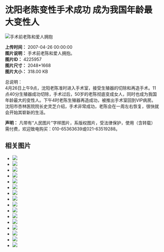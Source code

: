 # 沈阳老陈变性手术成功 成为我国年龄最大变性人

![手术前老陈和爱人拥抱](http://vip-public.people.com.cn/old/2007/0426/C235225/P1126011_m.jpg)

**上传时间：** 2007-04-26 00:00:00  
**图片说明：** 手术前老陈和爱人拥抱。  
**图片ID：** 4225957  
**图片尺寸：** 2048*1668  
**图片大小：** 318.00 KB  

总说明：  
4月26日上午9点，沈阳老陈准时进入手术室，接受生殖器的切除和再造手术。11点40分生殖器成功切除，手术过后，50岁的老陈彻底变成女人，同时也成为我国年龄最大的变性人。下午4时老陈生殖器再造成功，被推出手术室回到VIP病房。沈阳市杏林医院院长史灵芝介绍，手术非常成功，老陈会在一周左右恢复，很快就会开始其崭新的生活。

**声明：** 凡带有“人民图片”字样图片，系版权图片，受法律保护，使用（含转载）需付费，欢迎致电购买：010-65363639或021-63519288。

## 相关图片

- ![](http://vip-public.people.com.cn/old/2007/0426/C235225/P1126005_s.jpg)
- ![](http://vip-public.people.com.cn/old/2007/0426/C235225/P1126006_s.jpg)
- ![](http://vip-public.people.com.cn/old/2007/0426/C235225/P1126007_s.jpg)
- ![](http://vip-public.people.com.cn/old/2007/0426/C235225/P1126008_s.jpg)
- ![](http://vip-public.people.com.cn/old/2007/0426/C235225/P1126009_s.jpg)
- ![](http://vip-public.people.com.cn/old/2007/0426/C235225/P1126010_s.jpg)
- ![](http://vip-public.people.com.cn/old/2007/0426/C235225/P1126011_s.jpg)
- ![](http://vip-public.people.com.cn/old/2007/0426/C235225/P1126015_s.jpg)
- ![](http://vip-public.people.com.cn/old/2007/0426/C235225/P1126016_s.jpg)
- ![](http://vip-public.people.com.cn/old/2007/0426/C235225/P1126017_s.jpg)
- ![](http://vip-public.people.com.cn/old/2007/0426/C235225/P1126018_s.jpg)
- ![](http://vip-public.people.com.cn/old/2007/0426/C235225/P1126019_s.jpg)
- ![](http://vip-public.people.com.cn/old/2007/0426/C235225/P1126021_s.jpg)
- ![](http://vip-public.people.com.cn/old/2007/0426/C235225/P1126025_s.jpg)
- ![](http://vip-public.people.com.cn/old/2007/0426/C235225/P1126026_s.jpg)
- ![](http://vip-public.people.com.cn/old/2007/0426/C235225/P1126027_s.jpg)